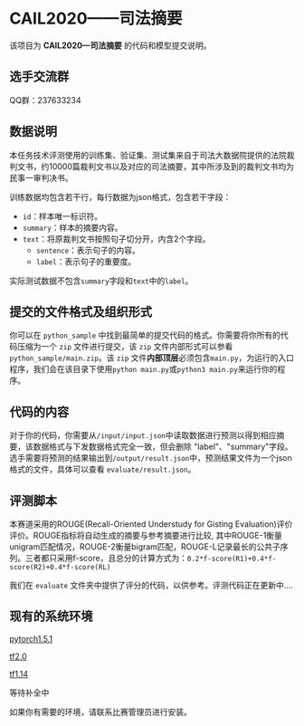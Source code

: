 # CAIL2020——司法摘要

该项目为 **CAIL2020—司法摘要** 的代码和模型提交说明。

## 选手交流群

QQ群：237633234

## 数据说明

本任务技术评测使用的训练集、验证集、测试集来自于司法大数据院提供的法院裁判文书，约10000篇裁判文书以及对应的司法摘要，其中所涉及到的裁判文书均为民事一审判决书。

训练数据均包含若干行，每行数据为json格式，包含若干字段：

* ``id``：样本唯一标识符。
* ``summary``：样本的摘要内容。
* ``text``：将原裁判文书按照句子切分开，内含2个字段。
    * ``sentence``：表示句子的内容。
    * ``label``：表示句子的重要度。

实际测试数据不包含``summary``字段和``text``中的``label``。


## 提交的文件格式及组织形式

你可以在 ``python_sample`` 中找到最简单的提交代码的格式。你需要将你所有的代码压缩为一个 ``zip`` 文件进行提交，该 ``zip`` 文件内部形式可以参看 ``python_sample/main.zip``。该 ``zip`` 文件**内部顶层**必须包含``main.py``，为运行的入口程序，我们会在该目录下使用``python main.py``或``python3 main.py``来运行你的程序。

## 代码的内容

对于你的代码，你需要从``/input/input.json``中读取数据进行预测以得到相应摘要，该数据格式与下发数据格式完全一致，但会删除 "label"、"summary"字段。选手需要将预测的结果输出到`/output/result.json`中，预测结果文件为一个json格式的文件，具体可以查看 ``evaluate/result.json``。


## 评测脚本

本赛道采用的ROUGE(Recall-Oriented Understudy for Gisting Evaluation)评价评价。ROUGE指标将自动生成的摘要与参考摘要进行比较, 其中ROUGE-1衡量unigram匹配情况，ROUGE-2衡量bigram匹配，ROUGE-L记录最长的公共子序列。三者都只采用f-score，且总分的计算方式为：```0.2*f-score(R1)+0.4*f-score(R2)+0.4*f-score(RL)```

我们在 ``evaluate`` 文件夹中提供了评分的代码，以供参考。评测代码正在更新中....

## 现有的系统环境

[pytorch1.5.1](./envs/pytorch1.5.1)

[tf2.0](./envs/tf2.0)

[tf1.14](./envs/tf1.14)


等待补全中

如果你有需要的环境，请联系比赛管理员进行安装。
